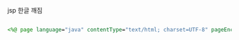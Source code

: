 


jsp 한글 깨짐

``` jsp

<%@ page language="java" contentType="text/html; charset=UTF-8" pageEncoding="UTF-8" %>

```